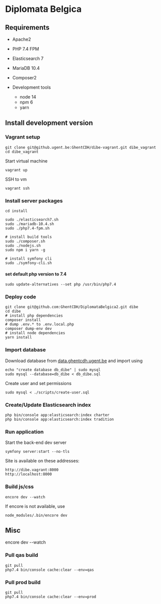 # Diplomata Belgica

## Requirements

- Apache2
- PHP 7.4 FPM
- Elasticsearch 7
- MariaDB 10.4
- Composer2


- Development tools
    - node 14
    - npm 6
    - yarn

## Install development version

### Vagrant setup

    git clone git@github.ugent.be:GhentCDH/dibe-vagrant.git dibe_vagrant
    cd dibe_vagrant

Start virtual machine

    vagrant up

SSH to vm

    vagrant ssh

### Install server packages

    cd install

    sudo ./elasticsearch7.sh
    sudo ./mariadb-10.4.sh
    sudo ./php7.4-fpm.sh

    # install build tools
    sudo ./composer.sh
    sudo ./nodejs.sh
    sudo npm i yarn -g

    # install symfony cli
    sudo ./symfony-cli.sh

#### set default php version to 7.4

    sudo update-alternatives --set php /usr/bin/php7.4    

### Deploy code

    git clone git@github.com:GhentCDH/DiplomataBelgica2.git dibe
    cd dibe
    # install php dependencies
    composer install
    # dump .env.* to .env.local.php
    composer dump-env dev
    # install node dependencies
    yarn install

### Import database

Download database from [data.ghentcdh.ugent.be](https://data.ghentcdh.ugent.be) and import using

    echo "create database db_dibe" | sudo mysql
    sudo mysql --database=db_dibe < db_dibe.sql

Create user and set permissions

    sudo mysql < ./scripts/create-user.sql

### Create/Update Elasticsearch index

    php bin/console app:elasticsearch:index charter
    php bin/console app:elasticsearch:index tradition

### Run application

Start the back-end dev server

    symfony server:start --no-tls

Site is available on these addresses:

    http://dibe.vagrant:8000
    http://localhost:8000

### Build js/css

    encore dev --watch
    
If encore is not available, use

    node_modules/.bin/encore dev

## Misc

encore dev --watch

### Pull qas build

    git pull
    php7.4 bin/console cache:clear --env=qas

### Pull prod build

    git pull
    php7.4 bin/console cache:clear --env=prod


































































